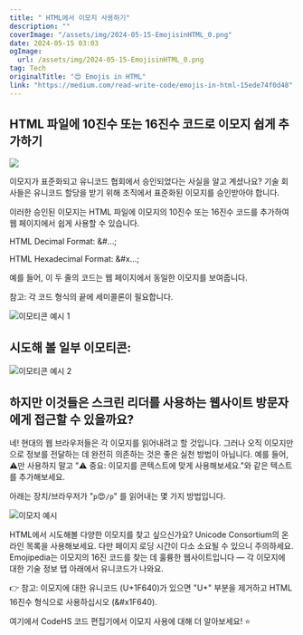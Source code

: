 ```yaml
---
title: " HTML에서 이모지 사용하기"
description: ""
coverImage: "/assets/img/2024-05-15-EmojisinHTML_0.png"
date: 2024-05-15 03:03
ogImage: 
  url: /assets/img/2024-05-15-EmojisinHTML_0.png
tag: Tech
originalTitle: "😍 Emojis in HTML"
link: "https://medium.com/read-write-code/emojis-in-html-15ede74f0d48"
---
```



## HTML 파일에 10진수 또는 16진수 코드로 이모지 쉽게 추가하기

<img src="/assets/img/2024-05-15-EmojisinHTML_0.png" />

이모지가 표준화되고 유니코드 협회에서 승인되었다는 사실을 알고 계셨나요? 기술 회사들은 유니코드 할당을 받기 위해 조직에서 표준화된 이모지를 승인받아야 합니다.

이러한 승인된 이모지는 HTML 파일에 이모지의 10진수 또는 16진수 코드를 추가하여 웹 페이지에서 쉽게 사용할 수 있습니다.



HTML Decimal Format: &#…;

HTML Hexadecimal Format: &#x…;

예를 들어, 이 두 줄의 코드는 웹 페이지에서 동일한 이모지를 보여줍니다.

참고: 각 코드 형식의 끝에 세미콜론이 필요합니다.




![이모티콘 예시 1](/assets/img/2024-05-15-EmojisinHTML_1.png)

## 시도해 볼 일부 이모티콘:

![이모티콘 예시 2](/assets/img/2024-05-15-EmojisinHTML_2.png)

## 하지만 이것들은 스크린 리더를 사용하는 웹사이트 방문자에게 접근할 수 있을까요?




네! 현대의 웹 브라우저들은 각 이모지를 읽어내려고 할 것입니다. 그러나 오직 이모지만으로 정보를 전달하는 데 완전히 의존하는 것은 좋은 실천 방법이 아닙니다. 예를 들어, ⚠️만 사용하지 말고 "⚠️ 중요: 이모지를 콘텍스트에 맞게 사용해보세요."와 같은 텍스트를 추가해보세요.

아래는 장치/브라우저가 "`p`&#128525;`/p`" 를 읽어내는 몇 가지 방법입니다.

![이모지 예시](/assets/img/2024-05-15-EmojisinHTML_3.png)

HTML에서 시도해볼 다양한 이모지를 찾고 싶으신가요? Unicode Consortium의 온라인 목록을 사용해보세요. 다만 페이지 로딩 시간이 다소 소요될 수 있으니 주의하세요. Emojipedia는 이모지의 16진 코드를 찾는 데 훌륭한 웹사이트입니다 — 각 이모지에 대한 기술 정보 탭 아래에서 유니코드가 나와요.



👉 참고: 이모지에 대한 유니코드 (U+1F640)가 있으면 "U+" 부분을 제거하고 HTML 16진수 형식으로 사용하십시오 (&#x1F640).

여기에서 CodeHS 코드 편집기에서 이모지 사용에 대해 더 알아보세요! ⭐